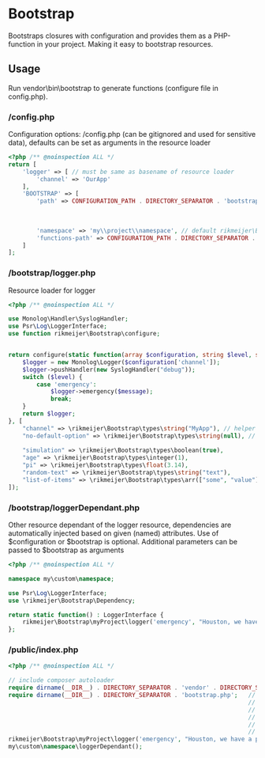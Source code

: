 # Bootstrap

Bootstraps closures with configuration and provides them as a PHP-function in your project. Making it easy to bootstrap
resources.

## Usage

Run vendor\bin\bootstrap to generate functions (configure file in config.php).

### /config.php

Configuration options: /config.php (can be gitignored and used for sensitive data), defaults can be set as arguments in
the resource loader

```php
<?php /** @noinspection ALL */
return [
    'logger' => [ // must be same as basename of resource loader
        'channel' => 'OurApp'
    ],
    'BOOTSTRAP' => [
        'path' => CONFIGURATION_PATH . DIRECTORY_SEPARATOR . 'bootstrap' // optional: default is directory bootstrap under configuration-path
                                                                         // when no namespace is configured in resource
                                                                         // the function will be generated under
                                                                         // BOOTSTRAP.namespace . '\\' . basename(getcwd())
        'namespace' => 'my\\project\\namespace', // default rikmeijer\Bootstrap
        'functions-path' => CONFIGURATION_PATH . DIRECTORY_SEPARATOR . '_f.php'
    ]
];
```

### /bootstrap/logger.php

Resource loader for logger

```php
<?php /** @noinspection ALL */

use Monolog\Handler\SyslogHandler;
use Psr\Log\LoggerInterface;
use function rikmeijer\Bootstrap\configure;


return configure(static function(array $configuration, string $level, string $message) : LoggerInterface {
    $logger = new Monolog\Logger($configuration['channel']);
    $logger->pushHandler(new SyslogHandler("debug"));
    switch ($level) {
        case 'emergency':
            $logger->emergency($message);
            break;
    }
    return $logger;
}, [
    "channel" => \rikmeijer\Bootstrap\types\string("MyApp"), // helper functions reside in project namespace (BOOTSTRAP/namespace or \rikmeijer\Bootstrap\<BASENAME_CONFIG_DIR>)
    "no-default-option" => \rikmeijer\Bootstrap\types\string(null), // this will cause an error when not in config.php and thus enforcing a value (making it required)
    
    "simulation" => \rikmeijer\Bootstrap\types\boolean(true),
    "age" => \rikmeijer\Bootstrap\types\integer(1),
    "pi" => \rikmeijer\Bootstrap\types\float(3.14),
    "random-text" => \rikmeijer\Bootstrap\types\string("text"),
    "list-of-items" => \rikmeijer\Bootstrap\types\arr(["some", "value"])
]);
```

### /bootstrap/loggerDependant.php

Other resource dependant of the logger resource, dependencies are automatically injected based on given (named)
attributes. Use of $configuration or $bootstrap is optional. Additional parameters can be passed to $bootstrap as
arguments

```php
<?php /** @noinspection ALL */

namespace my\custom\namespace;

use Psr\Log\LoggerInterface;
use \rikmeijer\Bootstrap\Dependency;

return static function() : LoggerInterface {
    rikmeijer\Bootstrap\myProject\logger('emergency', "Houston, we have a problem.");
};
```

### /public/index.php

```php
<?php /** @noinspection ALL */

// include composer autoloader
require dirname(__DIR__) . DIRECTORY_SEPARATOR . 'vendor' . DIRECTORY_SEPARATOR . 'autoload.php';
require dirname(__DIR__) . DIRECTORY_SEPARATOR . 'bootstrap.php';   // or you can include this in composer.json:
                                                                    // "autoload" : {
                                                                    //      "files" : [
                                                                    //          "bootstrap.php"
                                                                    //      ]
                                                                    //  }
rikmeijer\Bootstrap\myProject\logger('emergency', "Houston, we have a problem.");
my\custom\namespace\loggerDependant();
```
